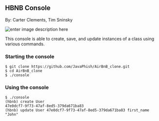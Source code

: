 ## HBNB Console
By:
Carter Clements,
Tim Sninsky

![enter image description here](https://lh3.googleusercontent.com/pw/ACtC-3eySrU_7IkdT6iCRuT1rXAbqQ40aILnihjIfK9Mn6Du2zHld3rPrXnuxeKCNL7kMEGirWqf5PKjA8powS3Zm-7aHP290DNMRCF__wt6UzKxGdPyc92BOu2cd68dgZOZOUkl5fWgkH3PXH7DygUGDE0=w443-h143-no?authuser=0)

This console is able to create, save, and update instances of a class using various commands.

### Starting the console

    $ git clone https://github.com/JavaPhish/AirBnB_clone.git
    $ cd AirBnB_clone
    $ ./console

### Using the console

    $ ./console
    (hbnb) create User
    47e0dcf7-9f73-47af-8ed5-379da671ba83
    (hbnb) update User 47e0dcf7-9f73-47af-8ed5-379da671ba83 first_name "John"
